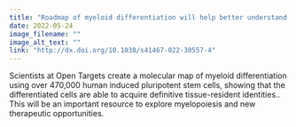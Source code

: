```yaml
---
title: "Roadmap of myeloid differentiation will help better understand immunity"
date: 2022-05-24
image_filename: ""
image_alt_text: ""
link: "http://dx.doi.org/10.1038/s41467-022-30557-4"
---
```

Scientists at Open Targets create a molecular map of myeloid differentiation using over 470,000 human induced pluripotent stem cells, showing that the differentiated cells are able to acquire definitive tissue-resident identities.. This will be an important resource to explore myelopoiesis and new therapeutic opportunities.
